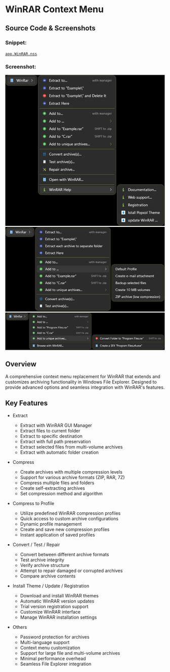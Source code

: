 # WinRAR Context Menu

## Source Code & Screenshots

### Snippet:
[`app.WinRAR.nss`](/ex3.archiver/app.WinRAR.nss)

### Screenshot:
![Screenshot 1](/ex3.archiver/app.WinRAR.1.png)
![Screenshot 2](/ex3.archiver/app.WinRAR.2.png)
![Screenshot 3](/ex3.archiver/app.WinRAR.3.png)

## Overview
A comprehensive context menu replacement for WinRAR that extends and customizes archiving functionality in Windows File Explorer. Designed to provide advanced options and seamless integration with WinRAR's features.

## Key Features
- Extract
  - Extract with WinRAR GUI Manager
  - Extract files to current folder
  - Extract to specific destination
  - Extract with full path preservation
  - Extract selected files from multi-volume archives
  - Extract with automatic folder creation

- Compress
  - Create archives with multiple compression levels
  - Support for various archive formats (ZIP, RAR, 7Z)
  - Compress multiple files and folders
  - Create self-extracting archives
  - Set compression method and algorithm

- Compress to Profile
  - Utilize predefined WinRAR compression profiles
  - Quick access to custom archive configurations
  - Dynamic profile management
  - Create and save new compression profiles
  - Instant application of saved profiles

- Convert / Test / Repair
  - Convert between different archive formats
  - Test archive integrity
  - Verify archive structure
  - Attempt to repair damaged or corrupted archives
  - Compare archive contents

- Install Theme / Update / Registration
  - Download and install WinRAR themes
  - Automatic WinRAR version updates
  - Trial version registration support
  - Customize WinRAR interface
  - Manage WinRAR installation settings

- Others
  - Password protection for archives
  - Multi-language support
  - Context menu customization
  - Support for large file and multi-volume archives
  - Minimal performance overhead
  - Seamless File Explorer integration